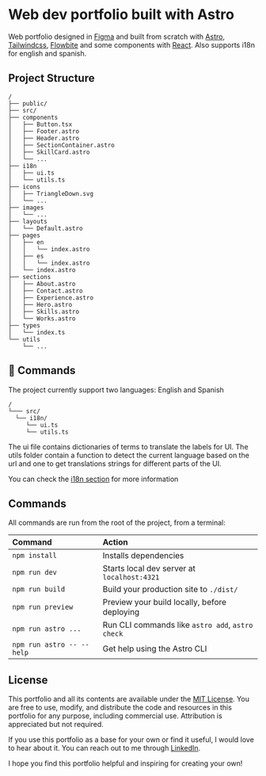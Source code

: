 # Web dev portfolio built with Astro
Web portfolio designed in [Figma](https://www.figma.com) and built from scratch with [Astro](https://astro.build), [Tailwindcss](https://tailwindcss.com), [Flowbite](https://flowbite.com) and some components with [React](https://react.dev). Also supports i18n for english and spanish.

## Project Structure

```text
/
├── public/
├── src/
├── components
│   ├── Button.tsx
│   ├── Footer.astro
│   ├── Header.astro
│   ├── SectionContainer.astro
│   ├── SkillCard.astro
│   └── ...
├── i18n
│   ├── ui.ts
│   └── utils.ts
├── icons
│   ├── TriangleDown.svg
│   └── ...
├── images
│   └── ...
├── layouts
│   └── Default.astro
├── pages
│   ├── en
│   │   └── index.astro
│   ├── es
│   │   └── index.astro
│   └── index.astro
├── sections
│   ├── About.astro
│   ├── Contact.astro
│   ├── Experience.astro
│   ├── Hero.astro
│   ├── Skills.astro
│   └── Works.astro
├── types
│   └── index.ts
└── utils
    └── ...

```

## 🧞 Commands
The project currently support two languages: English and Spanish
```text
/
└─── src/
  └── i18n/
     └── ui.ts
     └── utils.ts
```

The ui file contains dictionaries of terms to translate the labels for UI.
The utils folder contain a function to detect the current language based on the url and one to get translations strings for different parts of the UI.

You can check the [i18n section](https://docs.astro.build/en/recipes/i18n/) for more information

## Commands

All commands are run from the root of the project, from a terminal:

| Command                   | Action                                           |
| :------------------------ | :----------------------------------------------- |
| `npm install`             | Installs dependencies                            |
| `npm run dev`             | Starts local dev server at `localhost:4321`      |
| `npm run build`           | Build your production site to `./dist/`          |
| `npm run preview`         | Preview your build locally, before deploying     |
| `npm run astro ...`       | Run CLI commands like `astro add`, `astro check` |
| `npm run astro -- --help` | Get help using the Astro CLI                     |


## License

This portfolio and all its contents are available under the [MIT License](https://opensource.org/licenses/MIT). You are free to use, modify, and distribute the code and resources in this portfolio for any purpose, including commercial use. Attribution is appreciated but not required.

If you use this portfolio as a base for your own or find it useful, I would love to hear about it. You can reach out to me through [LinkedIn](https://www.linkedin.com/in/roy-palomino-rojas-6770a9184/).

I hope you find this portfolio helpful and inspiring for creating your own!
